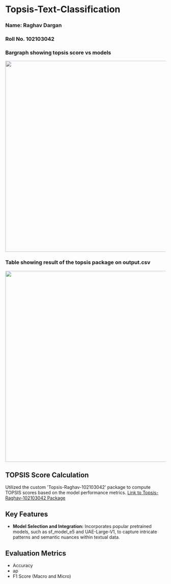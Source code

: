 # Topsis-Text-Classification

### Name: Raghav Dargan
### Roll No. 102103042

<h3>Bargraph showing topsis score vs models</h3>
<image  width="600px" src="image1.png">

<h3>Table showing result of the topsis package on output.csv</h3>
<image  width="600px" src="image2.png">

##  TOPSIS Score Calculation
Utilized the custom 'Topsis-Raghav-102103042' package to compute TOPSIS scores based on the model performance metrics.
[Link to Topsis-Raghav-102103042 Package](https://pypi.org/project/Topsis-Raghav-102103042/)

   <section id="key-features">
        <h2>Key Features</h2>
        <ul>
            <li>
                <strong>Model Selection and Integration:</strong> Incorporates popular pretrained models, such as sf_model_e5 and
                UAE-Large-V1, to capture intricate patterns and semantic nuances within textual data.
            </li>
            <!-- Add other key features here -->
        </ul>
    </section>


   <section id="evaluation-metrics">
        <h2>Evaluation Metrics</h2>
        <ul>
            <li>Accuracy</li>
            <li>ap</li>
            <li>F1 Score (Macro and Micro)</li>
        </ul>
    </section>
